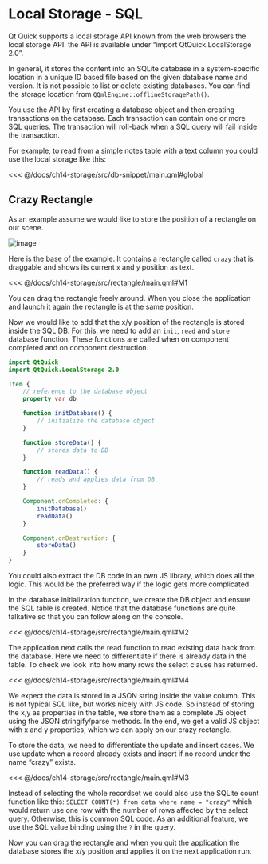 # Local Storage - SQL

Qt Quick supports a local storage API known from the web browsers the local storage API. the API is available under “import QtQuick.LocalStorage 2.0”.

In general, it stores the content into an SQLite database in a system-specific location in a unique ID based file based on the given database name and version. It is not possible to list or delete existing databases. You can find the storage location from `QQmlEngine::offlineStoragePath()`.

You use the API by first creating a database object and then creating transactions on the database. Each transaction can contain one or more SQL queries. The transaction will roll-back when a SQL query will fail inside the transaction.

For example, to read from a simple notes table with a text column you could use the local storage like this:

<<< @/docs/ch14-storage/src/db-snippet/main.qml#global

## Crazy Rectangle

As an example assume we would like to store the position of a rectangle on our scene.

![image](../../ch14-storage/images/crazy_rect.png)

Here is the base of the example. It contains a rectangle called `crazy` that is draggable and shows its current `x` and `y` position as text.

<<< @/docs/ch14-storage/src/rectangle/main.qml#M1

You can drag the rectangle freely around. When you close the application and launch it again the rectangle is at the same position.

Now we would like to add that the x/y position of the rectangle is stored inside the SQL DB. For this, we need to add an `init`, `read` and `store` database function. These functions are called when on component completed and on component destruction.

```qml
import QtQuick
import QtQuick.LocalStorage 2.0

Item {
    // reference to the database object
    property var db

    function initDatabase() {
        // initialize the database object
    }

    function storeData() {
        // stores data to DB
    }

    function readData() {
        // reads and applies data from DB
    }

    Component.onCompleted: {
        initDatabase()
        readData()
    }

    Component.onDestruction: {
        storeData()
    }
}
```

You could also extract the DB code in an own JS library, which does all the logic. This would be the preferred way if the logic gets more complicated.

In the database initialization function, we create the DB object and ensure the SQL table is created. Notice that the database functions are quite talkative so that you can follow along on the console.

<<< @/docs/ch14-storage/src/rectangle/main.qml#M2

The application next calls the read function to read existing data back from the database. Here we need to differentiate if there is already data in the table. To check we look into how many rows the select clause has returned.

<<< @/docs/ch14-storage/src/rectangle/main.qml#M4

We expect the data is stored in a JSON string inside the value column. This is not typical SQL like, but works nicely with JS code. So instead of storing the x,y as properties in the table, we store them as a complete JS object using the JSON stringify/parse methods. In the end, we get a valid JS object with x and y properties, which we can apply on our crazy rectangle.

To store the data, we need to differentiate the update and insert cases. We use update when a record already exists and insert if no record under the name “crazy” exists.

<<< @/docs/ch14-storage/src/rectangle/main.qml#M3

Instead of selecting the whole recordset we could also use the SQLite count function like this: `SELECT COUNT(*) from data where name = "crazy"` which would return use one row with the number of rows affected by the select query. Otherwise, this is common SQL code. As an additional feature, we use the SQL value binding using the `?` in the query.

Now you can drag the rectangle and when you quit the application the database stores the x/y position and applies it on the next application run.

